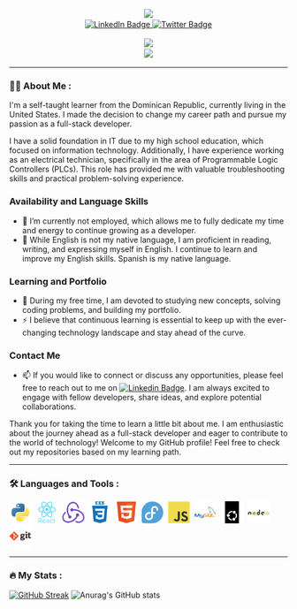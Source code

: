 <div id="header" align="center">
    <img src="https://media.giphy.com/media/M9gbBd9nbDrOTu1Mqx/giphy.gif" width="100" />
</div>
<!-- Social media links. -->
<div id="badges" align="center">
    <a href="https://www.linkedin.com/in/nelsonmenza/" target="_blank">
        <img src="https://img.shields.io/badge/LinkedIn-blue?style=for-the-badge&logo=linkedin&logoColor=white"
            alt="LinkedIn Badge" />
    </a>
    <a href="https://twitter.com/nelsonmenza30" target="_blank">
        <img src="https://img.shields.io/badge/Twitter-blue?style=for-the-badge&logo=twitter&logoColor=white"
            alt="Twitter Badge" />
    </a>
</div>
<!-- Viewer code-->
<div id="badges" align="center">
<img src="https://komarev.com/ghpvc/?username=nelsonmenza&style=plastic-square&color=brightgreen" alt="" />
</div>
<!-- Welcome gif -->
<div id="header" align="center">
    <img src="https://media.giphy.com/media/Qo2dupDib32rkTY4hX/giphy.gif" width="500" />
</div>

<div id="header" align="center">
    <img src="https://media.giphy.com/media/v1.Y2lkPTc5MGI3NjExMXIwcHI3eG83dWR5Z2Rnam8yZ2tzcTNuMHhrYWQ1ZTIzd3ZiMnY2YyZlcD12MV9pbnRlcm5hbF9naWZfYnlfaWQmY3Q9Zw/dWesBcTLavkZuG35MI/giphy.gif" width="600" />
</div>

---

### :man_technologist: About Me :

I'm a self-taught learner from the Dominican Republic, currently living in the United States. I made the decision to change my career path and pursue my passion as a full-stack developer.

I have a solid foundation in IT due to my high school education, which focused on information technology. Additionally, I have experience working as an electrical technician, specifically in the area of Programmable Logic Controllers (PLCs). This role has provided me with valuable troubleshooting skills and practical problem-solving experience.

### Availability and Language Skills

- :telescope: I’m currently not employed, which allows me to fully dedicate my time and energy to continue growing as a developer.
- :speech_balloon: While English is not my native language, I am proficient in reading, writing, and expressing myself in English. I continue to learn and improve my English skills. Spanish is my native language.

### Learning and Portfolio

- :seedling: During my free time, I am devoted to studying new concepts, solving coding problems, and building my portfolio.
- :zap: I believe that continuous learning is essential to keep up with the ever-changing technology landscape and stay ahead of the curve.

### Contact Me

- :mailbox: If you would like to connect or discuss any opportunities, please feel free to reach out to me on [![Linkedin Badge](https://img.shields.io/badge/-Nelson-blue?style=flat&logo=Linkedin&logoColor=white)](https://www.linkedin.com/in/nelsonmenza/). I am always excited to engage with fellow developers, share ideas, and explore potential collaborations.

Thank you for taking the time to learn a little bit about me. I am enthusiastic about the journey ahead as a full-stack developer and eager to contribute to the world of technology! Welcome to my GitHub profile! Feel free to check out my repositories based on my learning path.

---

### :hammer_and_wrench: Languages and Tools :

<div>
  <img src="https://github.com/devicons/devicon/blob/master/icons/python/python-original.svg" title="Python" alt="Python" width="40" height="40"/>&nbsp;
  <img src="https://github.com/devicons/devicon/blob/master/icons/react/react-original-wordmark.svg" title="React" alt="React" width="40" height="40"/>&nbsp;
  <img src="https://github.com/devicons/devicon/blob/master/icons/redux/redux-original.svg" title="Redux" alt="Redux " width="40" height="40"/>&nbsp;
  <img src="https://github.com/devicons/devicon/blob/master/icons/css3/css3-plain-wordmark.svg"  title="CSS3" alt="CSS" width="40" height="40"/>&nbsp;
  <img src="https://github.com/devicons/devicon/blob/master/icons/html5/html5-original.svg" title="HTML5" alt="HTML" width="40" height="40"/>&nbsp;
  <img src="https://github.com/devicons/devicon/blob/master/icons/fedora/fedora-plain.svg" title="Fedora" alt="Fedora" width="40" height="40"/>&nbsp;
  <img src="https://github.com/devicons/devicon/blob/master/icons/javascript/javascript-original.svg" title="JavaScript" alt="JavaScript" width="40" height="40"/>&nbsp;
  <img src="https://github.com/devicons/devicon/blob/master/icons/mysql/mysql-original-wordmark.svg" title="MySQL"  alt="MySQL" width="40" height="40"/>&nbsp;
  <img src="https://github.com/devicons/devicon/blob/master/icons/ubuntu/ubuntu-plain.svg" title="Ubuntu"  alt="Ubuntu" width="40" height="40"/>&nbsp;
  <img src="https://github.com/devicons/devicon/blob/master/icons/nodejs/nodejs-original-wordmark.svg" title="NodeJS" alt="NodeJS" width="40" height="40"/>&nbsp;
  <img src="https://github.com/devicons/devicon/blob/master/icons/git/git-original-wordmark.svg" title="Git" **alt="Git" width="40" height="40"/>
</div>

---

### :fire: My Stats :

[![GitHub Streak](http://github-readme-streak-stats.herokuapp.com?user=nelsonmenza&theme=highcontrast&card_width=496)](https://git.io/streak-stats)
![Anurag's GitHub stats](https://github-readme-stats.vercel.app/api?username=nelsonmenza&show_icons=true&theme=transparent)
<!--
**nelsonmenza/nelsonmenza** is a ✨ _special_ ✨ repository because its `README.md` (this file) appears on your GitHub profile.

Here are some ideas to get you started:

- 🔭 I’m currently working on ...
- 🌱 I’m currently learning ...
- 👯 I’m looking to collaborate on ...
- 🤔 I’m looking for help with ...
- 💬 Ask me about ...
- 📫 How to reach me: ...
- 😄 Pronouns: ...
- ⚡ Fun fact: ...
-->
